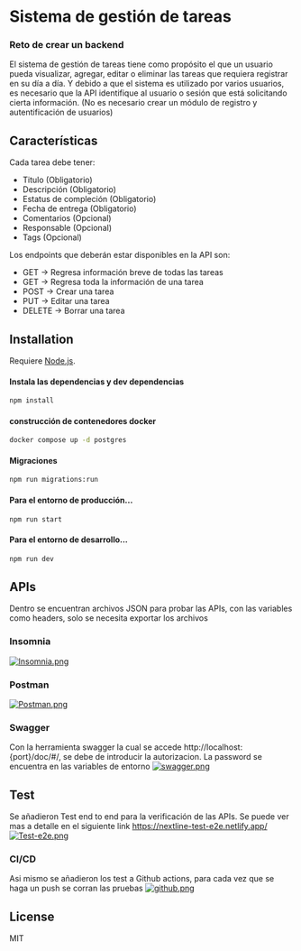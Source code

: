 # Sistema de gestión de tareas
### Reto de crear un backend

El sistema de gestión de tareas tiene como propósito el que un usuario pueda
visualizar, agregar, editar o eliminar las tareas que requiera registrar en su día a día. Y
debido a que el sistema es utilizado por varios usuarios, es necesario que la API
identifique al usuario o sesión que está solicitando cierta información. (No es necesario
crear un módulo de registro y autentificación de usuarios)

## Características
Cada tarea debe tener:
- Titulo (Obligatorio)
- Descripción (Obligatorio)
- Estatus de compleción (Obligatorio)
- Fecha de entrega (Obligatorio)
- Comentarios (Opcional)
- Responsable (Opcional)
- Tags (Opcional)

Los endpoints que deberán estar disponibles en la API son:
- GET -> Regresa información breve de todas las tareas
- GET -> Regresa toda la información de una tarea
- POST -> Crear una tarea
- PUT -> Editar una tarea
- DELETE -> Borrar una tarea


## Installation
Requiere [Node.js](https://nodejs.org/).
#### Instala las dependencias y dev dependencias 
```sh
npm install
```
#### construcción de contenedores docker
```sh
docker compose up -d postgres
```
#### Migraciones
```sh
npm run migrations:run
```
#### Para el entorno de producción...
```sh
npm run start
```
#### Para el entorno de desarrollo...
```sh
npm run dev
```

## APIs
Dentro se encuentran archivos JSON para probar las APIs, con las variables como headers, solo se necesita exportar los archivos
### Insomnia
[![Insomnia.png](https://i.postimg.cc/dtB87psv/Insomnia.png)](https://postimg.cc/MvncNsfr)
### Postman
[![Postman.png](https://i.postimg.cc/2SSnnGyW/Postman.png)](https://postimg.cc/XptZbwwN)
### Swagger
Con la herramienta swagger la cual se accede http://localhost:{port}/doc/#/, se debe de introducir la autorizacion. La password se encuentra en las variables de entorno
[![swagger.png](https://i.postimg.cc/RVyvTVVT/swagger.png)](https://postimg.cc/fJ74zsd3)

## Test
Se añadieron Test end to end para la verificación de las APIs. Se puede ver mas a detalle en el siguiente link https://nextline-test-e2e.netlify.app/
[![Test-e2e.png](https://i.postimg.cc/m2N0PL1D/Test-e2e.png)](https://postimg.cc/ppr07tZb)

### CI/CD
Asi mismo se añadieron los test a Github actions, para cada vez que se haga un push se corran las pruebas
[![github.png](https://i.postimg.cc/P56f8zvP/github.png)](https://postimg.cc/5XCWhz3V)
## License

MIT


   [node.js]: <http://nodejs.org>
   

